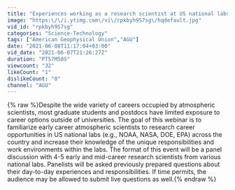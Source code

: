 ```yaml
---
title: "Experiences working as a research scientist at US national labs"
image: "https:\/\/i.ytimg.com\/vi\/rpkbyh9S7sg\/hqdefault.jpg"
vid_id: "rpkbyh9S7sg"
categories: "Science-Technology"
tags: ["American Geophysical Union","AGU"]
date: "2021-06-08T11:17:04+03:00"
vid_date: "2021-06-07T21:26:27Z"
duration: "PT57M50S"
viewcount: "32"
likeCount: "1"
dislikeCount: "0"
channel: "AGU"
---
```

{% raw %}Despite the wide variety of careers occupied by atmospheric scientists, most graduate students and postdocs have limited exposure to career options outside of universities. The goal of this webinar is to familiarize early career atmospheric scientists to research career opportunities in US national labs (e.g., NOAA, NASA, DOE, EPA) across the country and increase their knowledge of the unique responsibilities and work environments within the labs. The format of this event will be a panel discussion with 4-5 early and mid-career research scientists from various national labs. Panelists will be asked previously prepared questions about their day-to-day experiences and responsibilities. If time permits, the audience may be allowed to submit live questions as well.{% endraw %}
